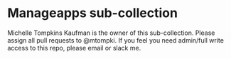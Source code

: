 # Manageapps sub-collection

Michelle Tompkins Kaufman is the owner of this sub-collection. Please assign all pull requests to @mtompki. If you feel you need admin/full write access to this repo, please email or slack me.

